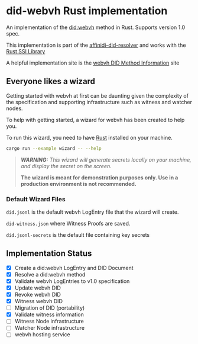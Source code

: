 # did-webvh Rust implementation

An implementation of the [did:webvh](https://identity.foundation/didwebvh/v1.0/)
method in Rust. Supports version 1.0 spec.

This implementation is part of the [affinidi-did-resolver](https://github.com/affinidi/affinidi-tdk-rs/tree/main/crates/affinidi-did-resolver)
and works with the [Rust SSI Library](https://github.com/spruceid/ssi/)

A helpful implementation site is the [webvh DID Method Information](https://didwebvh.info/)
site

## Everyone likes a wizard

Getting started with webvh at first can be daunting given the complexity of the
specification and supporting infrastructure such as witness and watcher nodes.

To help with getting started, a wizard for webvh has been created to help you.

To run this wizard, you need to have [Rust](https://www.rust-lang.org/)
installed on your machine.

```Bash
cargo run --example wizard -- --help
```

> ***WARNING:*** *This wizard will generate secrets locally on your machine, and
display the secret on the screen.*
>
> **The wizard is meant for demonstration purposes only. Use in a production
environment is not recommended.**

### Default Wizard Files

`did.jsonl` is the default webvh LogEntry file that the wizard will create.

`did-witness.json` where Witness Proofs are saved.

`did.jsonl-secrets` is the default file containing key secrets

## Implementation Status

- [X] Create a did:webvh LogEntry and DID Document
- [X] Resolve a did:webvh method
- [X] Validate webvh LogEntries to v1.0 specification
- [X] Update webvh DID
- [X] Revoke webvh DID
- [X] Witness webvh DID
- [ ] Migration of DID (portability)
- [X] Validate witness information
- [ ] Witness Node infrastructure
- [ ] Watcher Node infrastructure
- [ ] webvh hosting service
